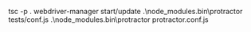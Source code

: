 tsc -p .
webdriver-manager start/update
.\node_modules\.bin\protractor tests/conf.js
.\node_modules\.bin\protractor protractor.conf.js